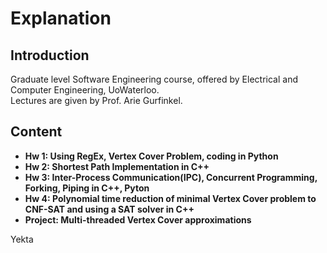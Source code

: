 # Explanation
## Introduction
Graduate level Software Engineering course, offered by Electrical and Computer Engineering, UoWaterloo. \
Lectures are given by Prof. Arie Gurfinkel.
## Content
* **Hw 1: Using RegEx, Vertex Cover Problem, coding in Python**
* **Hw 2: Shortest Path Implementation in C++**
* **Hw 3: Inter-Process Communication(IPC), Concurrent Programming, Forking, Piping in C++, Pyton**
* **Hw 4: Polynomial time reduction of minimal Vertex Cover problem to CNF-SAT and using a SAT solver in C++**
* **Project: Multi-threaded Vertex Cover approximations** 

Yekta

